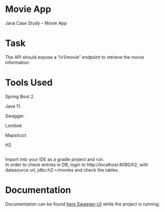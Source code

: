 # Movie App
Java Case Study – Movie App

# Task
The API should expose a “/v1/movie” endpoint to retrieve the movie information.

# Tools Used

Spring Boot 2.

Java 11.

Swagger.

Lombok

Mapstruct

H2
## 

Import into your IDE as a gradle project and run. <br>
In order to check entries in DB, login to http://localhost:8080/h2, with datasource url, jdbc:h2:~/movies and check the tables.

# Documentation

Documentation can be found [here Swagger-UI](http://localhost:8080/swagger-ui.html) while the project is running.
